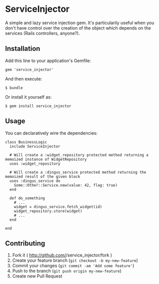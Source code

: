 # ServiceInjector

A simple and lazy service injection gem. It's particularily useful when you don't have control over the creation of the object which depends on the services (Rails controllers, anyone?).

## Installation

Add this line to your application's Gemfile:

    gem 'service_injector'

And then execute:

    $ bundle

Or install it yourself as:

    $ gem install service_injector

## Usage

You can declaratively wire the dependencies:

    class BusinessLogic
      include ServiceInjector

      # Will create a :widget_repository protected method returning a memoized instance of WidgetRepository
      uses :widget_repository

      # Will create a :dingus_service protected method returning the memoized result of the given block
      uses :dingus_service do
        Some::Other::Service.new(value: 42, flag: true)
      end

      def do_something
        # ...
        widget = dingus_service.fetch_widget(id)
        widget_repository.store(widget)
        # ...
      end

    end

## Contributing

1. Fork it ( http://github.com/<my-github-username>/service_injector/fork )
2. Create your feature branch (`git checkout -b my-new-feature`)
3. Commit your changes (`git commit -am 'Add some feature'`)
4. Push to the branch (`git push origin my-new-feature`)
5. Create new Pull Request
